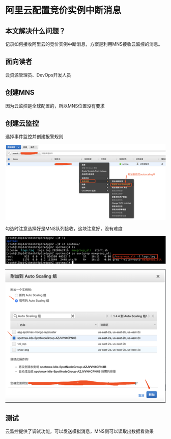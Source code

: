 # 阿里云配置竞价实例中断消息

## 本文解决什么问题？

记录如何接收阿里云的竞价实例中断消息，方案是利用MNS接收云监控的消息。

## 面向读者

云资源管理员、DevOps开发人员

## 创建MNS

因为云监控是全球配置的，所以MNS位置没有要求

## 创建云监控

选择事件监控并创建报警规则

![](../.gitbook/assets/image%20%2848%29.png)

勾选时注意选择好是MNS队列接收，这块注意好，没有难度

![](../.gitbook/assets/image%20%2849%29.png)

![](../.gitbook/assets/image%20%287%29.png)

## 测试

云监控提供了调试功能，可以发送模拟消息，MNS侧可以读取出数据看效果



